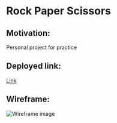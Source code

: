 # Rock Paper Scissors

## Motivation:

Personal project for practice

## Deployed link:

[Link](https://dreamy-elion-d55e6a.netlify.app/)

## Wireframe:

![Wireframe image](https://user-images.githubusercontent.com/67588177/105632690-2a7e1a00-5e1a-11eb-9639-d103b253c1a5.png)
